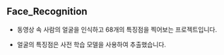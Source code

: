 ## Face_Recognition

* 동영상 속 사람의 얼굴을 인식하고 68개의 특징점을 찍어보는 프로젝트입니다.

* 얼굴의 특징점은 사전 학습 모델을 사용하여 추출했습니다.
